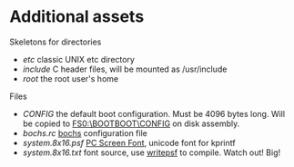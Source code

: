 Additional assets
=================

Skeletons for directories

- *etc* classic UNIX etc directory
- *include* C header files, will be mounted as /usr/include
- *root* the root user's home

Files

- *CONFIG* the default boot configuration. Must be 4096 bytes long.
  Will be copied to [FS0:\BOOTBOOT\CONFIG](https://github.com/bztsrc/osz/blob/master/docs/bootopts.md) on disk assembly.
- *bochs.rc* [bochs](http://bochs.sourceforge.net/) configuration file
- *system.8x16.psf* [PC Screen Font](https://github.com/bztsrc/osz/blob/master/src/core/font.h), unicode font for kprintf
- *system.8x16.txt* font source, use [writepsf](https://github.com/talamus/solarize-12x29-psf/blob/master/writepsf) to compile. Watch out! Big!
